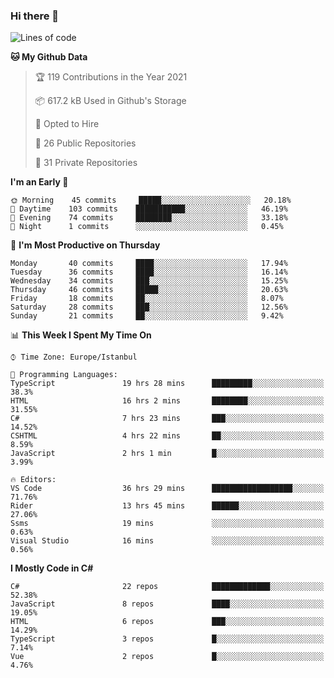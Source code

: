 ### Hi there 👋

<!--START_SECTION:waka-->
![Lines of code](https://img.shields.io/badge/From%20Hello%20World%20I%27ve%20Written-6.1%20million%20lines%20of%20code-blue)

**🐱 My Github Data** 

> 🏆 119 Contributions in the Year 2021
 > 
> 📦 617.2 kB Used in Github's Storage 
 > 
> 💼 Opted to Hire
 > 
> 📜 26 Public Repositories 
 > 
> 🔑 31 Private Repositories  
 > 
**I'm an Early 🐤** 

```text
🌞 Morning    45 commits     █████░░░░░░░░░░░░░░░░░░░░   20.18% 
🌆 Daytime    103 commits    ███████████░░░░░░░░░░░░░░   46.19% 
🌃 Evening    74 commits     ████████░░░░░░░░░░░░░░░░░   33.18% 
🌙 Night      1 commits      ░░░░░░░░░░░░░░░░░░░░░░░░░   0.45%

```
📅 **I'm Most Productive on Thursday** 

```text
Monday       40 commits     ████░░░░░░░░░░░░░░░░░░░░░   17.94% 
Tuesday      36 commits     ████░░░░░░░░░░░░░░░░░░░░░   16.14% 
Wednesday    34 commits     ███░░░░░░░░░░░░░░░░░░░░░░   15.25% 
Thursday     46 commits     █████░░░░░░░░░░░░░░░░░░░░   20.63% 
Friday       18 commits     ██░░░░░░░░░░░░░░░░░░░░░░░   8.07% 
Saturday     28 commits     ███░░░░░░░░░░░░░░░░░░░░░░   12.56% 
Sunday       21 commits     ██░░░░░░░░░░░░░░░░░░░░░░░   9.42%

```


📊 **This Week I Spent My Time On** 

```text
⌚︎ Time Zone: Europe/Istanbul

💬 Programming Languages: 
TypeScript               19 hrs 28 mins      █████████░░░░░░░░░░░░░░░░   38.3% 
HTML                     16 hrs 2 mins       ████████░░░░░░░░░░░░░░░░░   31.55% 
C#                       7 hrs 23 mins       ███░░░░░░░░░░░░░░░░░░░░░░   14.52% 
CSHTML                   4 hrs 22 mins       ██░░░░░░░░░░░░░░░░░░░░░░░   8.59% 
JavaScript               2 hrs 1 min         █░░░░░░░░░░░░░░░░░░░░░░░░   3.99%

🔥 Editors: 
VS Code                  36 hrs 29 mins      ██████████████████░░░░░░░   71.76% 
Rider                    13 hrs 45 mins      ██████░░░░░░░░░░░░░░░░░░░   27.06% 
Ssms                     19 mins             ░░░░░░░░░░░░░░░░░░░░░░░░░   0.63% 
Visual Studio            16 mins             ░░░░░░░░░░░░░░░░░░░░░░░░░   0.56%

```

**I Mostly Code in C#** 

```text
C#                       22 repos            █████████████░░░░░░░░░░░░   52.38% 
JavaScript               8 repos             ████░░░░░░░░░░░░░░░░░░░░░   19.05% 
HTML                     6 repos             ███░░░░░░░░░░░░░░░░░░░░░░   14.29% 
TypeScript               3 repos             █░░░░░░░░░░░░░░░░░░░░░░░░   7.14% 
Vue                      2 repos             █░░░░░░░░░░░░░░░░░░░░░░░░   4.76%

```



<!--END_SECTION:waka-->

<!--
**ebubekirdinc/ebubekirdinc** is a ✨ _special_ ✨ repository because its `README.md` (this file) appears on your GitHub profile.

Here are some ideas to get you started:

- 🔭 I’m currently working on ...
- 🌱 I’m currently learning ...
- 👯 I’m looking to collaborate on ...
- 🤔 I’m looking for help with ...
- 💬 Ask me about ...
- 📫 How to reach me: ...
- 😄 Pronouns: ...
- ⚡ Fun fact: ...
-->
